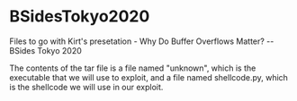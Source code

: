 # BSidesTokyo2020
Files to go with Kirt's presetation - Why Do Buffer Overflows Matter? -- BSides Tokyo 2020

The contents of the tar file is a file named "unknown", which is the executable that we will use to exploit, and a file named shellcode.py, which is the shellcode we will use in our exploit.
